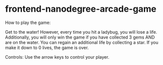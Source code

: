 frontend-nanodegree-arcade-game
===============================

How to play the game:


Get to the water! However, every time you hit a ladybug, you will lose a life.
Additionally, you will only win the game if you have collected 3 gems AND are on
the water. You can regain an additional life by collecting a star. If you make it
down to 0 lives, the game is over.

Controls:
Use the arrow keys to control your player.